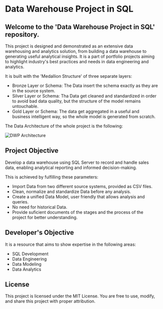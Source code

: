 # Data Warehouse Project in SQL

Welcome to the 'Data Warehouse Project in SQL' repository. 
----------------------------------------------------------

This project is designed and demonstrated as an extensive data warehousing and analytics solution, from building a data warehouse to generating useful analytical insights. It is a part of portfolio projects aiming to highlight industry's best practices and needs in data engineering and analytics. 

It is built with the 'Medallion Structure' of three separate layers: 
  
  - Bronze Layer or Schema: The Data insert the schema exactly as they are in the source system. 
  - Silver Layer or Schema: Tha Data get cleaned and standardized in order to avoid bad data quality, but the structure of the model remains untouchable.
  - Gold Layer or Schema: The data get aggregated in a useful and business intelligent way, so the whole model is generated from scratch.

The Data Architecture of the whole project is the following: 
 
![DWP Architecture](https://github.com/user-attachments/assets/d4550b6d-71c3-45ff-af6c-dce225bd4a3d)



Project Objective
------------------
Develop a data warehouse using SQL Server to record and handle sales data, enabling analytical reporting and informed decision-making.

This is achieved by fulfilling these parameters: 
  - Import Data from two different source systems, provided as CSV files.
  - Clean, normalize and standardize Data before any analysis.
  - Create a unified Data Model, user friendly that allows analysis and queries.
  - No need for historical Data.
  - Provide suficient documents of the stages and the process of the project for better understanding. 



Developer's Objective
---------------------
It is a resource that aims to show expertise in the following areas:
  - SQL Development
  - Data Engineering
  - Data Modeling
  - Data Analytics

License
--------
This project is licensed under the MIT License. You are free to use, modify, and share this project with proper attribution.

